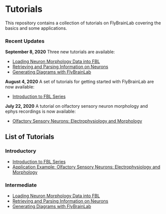 # Tutorials
This repository contains a collection of tutorials on FlyBrainLab covering the basics and some applications.

### Recent Updates

**September 8, 2020** Three new tutorials are available:
* [Loading Neuron Morphology Data into FBL](https://github.com/FlyBrainLab/Tutorials/blob/master/tutorials/swc_loading_tutorial/swc_loading.ipynb)
* [Retrieving and Parsing Information on Neurons](https://github.com/FlyBrainLab/Tutorials/blob/master/tutorials/neuron_information_tutorial/neuron_information.ipynb)
* [Generating Diagrams with FlyBrainLab](https://github.com/FlyBrainLab/Tutorials/blob/master/tutorials/diagram_generation_tutorial/generate_diagram.ipynb)


**August 4, 2020** A set of tutorials for getting started with FlyBrainLab are now available: 
* [Introduction to FBL Series](https://github.com/FlyBrainLab/Tutorials/tree/master/tutorials/getting_started)

**July 22, 2020** A tutorial on olfactory sensory neuron morphology and ephys recordings is now available:
* [Olfactory Sensory Neurons: Electrophysiology and Morphology](https://github.com/FlyBrainLab/Tutorials/blob/master/tutorials/osn_ephys_tutorial/OSN_ephys_tutorial.ipynb)

## List of Tutorials

### Introductory
* [Introduction to FBL Series](https://github.com/FlyBrainLab/Tutorials/tree/master/tutorials/getting_started)
* [Application Example: Olfactory Sensory Neurons: Electrophysiology and Morphology](https://github.com/FlyBrainLab/Tutorials/blob/master/tutorials/osn_ephys_tutorial/OSN_ephys_tutorial.ipynb)

### Intermediate
* [Loading Neuron Morphology Data into FBL](https://github.com/FlyBrainLab/Tutorials/blob/master/tutorials/swc_loading_tutorial/swc_loading.ipynb)
* [Retrieving and Parsing Information on Neurons](https://github.com/FlyBrainLab/Tutorials/blob/master/tutorials/neuron_information_tutorial/neuron_information.ipynb)
* [Generating Diagrams with FlyBrainLab](https://github.com/FlyBrainLab/Tutorials/blob/master/tutorials/diagram_generation_tutorial/generate_diagram.ipynb)
